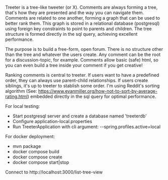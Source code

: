 Treeter is a tree-like tweeter (or X). Comments are always forming a tree, that's how they are presented and the way
you can navigate them. Comments are related to one another, forming a graph that can be used to better rank them. This
graph is stored in a relational database (postgresql) using foreign key constraints to point to parents and  children.
The tree structure is formed directly in the sql query, achieving excellent performance.

The purpose is to build a free-form, open forum. There is no structure other than the tree and whatever the users
create. Any comment can be the root for a discussion-topic, for example. Comments allow basic (safe) html, so you can
even build a tree inside your comment if you get creative!

Ranking comments is central to treeter. If users want to have a predefined order, they can always use parent-child
relationships. If users create siblings, it's up to treeter to stablish some order. I'm using Reddit's sorting
algorithm (See: https://www.evanmiller.org/how-not-to-sort-by-average-rating.html) embedded directly in the sql query
for optimal performance.

For local testing:
- Start postgresql server and create a database named 'treeterdb'
- Configure application-local.properties
- Run TreeterApplication with cli argument: --spring.profiles.active=local

For docker deployment:
- mvn package
- docker compose build
- docker compose create
- docker compose start|stop

Connect to http://localhost:3000/list-tree-view
